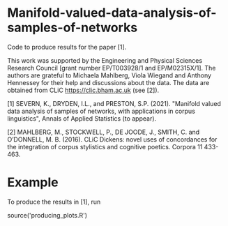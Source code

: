 # Manifold-valued-data-analysis-of-samples-of-networks
Code to produce results for the paper [1].

This work was supported by the Engineering and Physical Sciences Research Council [grant number EP/T003928/1 and 
EP/M02315X/1]. The authors are grateful to Michaela Mahlberg, Viola Wiegand and Anthony Hennessey for their help and discussions about the data.
The data are obtained from CLiC https://clic.bham.ac.uk (see [2]). 

[1] SEVERN, K., DRYDEN, I.L., and PRESTON, S.P. (2021). "Manifold valued data analysis of samples of networks, with applications in corpus linguistics", Annals of Applied Statistics (to appear). 

[2] MAHLBERG, M., STOCKWELL, P., DE JOODE, J., SMITH, C. and O’DONNELL, M. B. (2016). CLiC Dickens: novel uses of concordances for the integration of corpus stylistics and cognitive poetics. Corpora 11 433-463.

# Example 

To produce the results in [1], run

source('producing_plots.R') 
